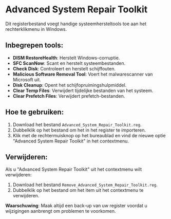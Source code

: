 # Advanced System Repair Toolkit

Dit registerbestand voegt handige systeemhersteltools toe aan het rechterklikmenu in Windows.

## Inbegrepen tools:
- **DISM RestoreHealth**: Herstelt Windows-corruptie.
- **SFC ScanNow**: Scant en herstelt systeembestanden.
- **Check Disk**: Controleert en herstelt schijffouten.
- **Malicious Software Removal Tool**: Voert het malwarescanner van Microsoft uit.
- **Disk Cleanup**: Opent het schijfopruimingshulpmiddel.
- **Clear Temp Files**: Verwijdert tijdelijke bestanden van het systeem.
- **Clear Prefetch Files**: Verwijdert prefetch-bestanden.

## Hoe te gebruiken:
1. Download het bestand `Advanced_System_Repair_Toolkit.reg`.
2. Dubbelklik op het bestand om het in het register te importeren.
3. Klik met de rechtermuisknop op het bureaublad en vind de nieuwe optie "Advanced System Repair Toolkit" in het contextmenu.

## Verwijderen:
Als u "Advanced System Repair Toolkit" uit het contextmenu wilt verwijderen:
1. Download het bestand `Remove_Advanced_System_Repair_Toolkit.reg`.
2. Dubbelklik op het bestand om het item uit het contextmenu te verwijderen.

**Waarschuwing**: Maak altijd een back-up van uw register voordat u wijzigingen aanbrengt om problemen te voorkomen.

